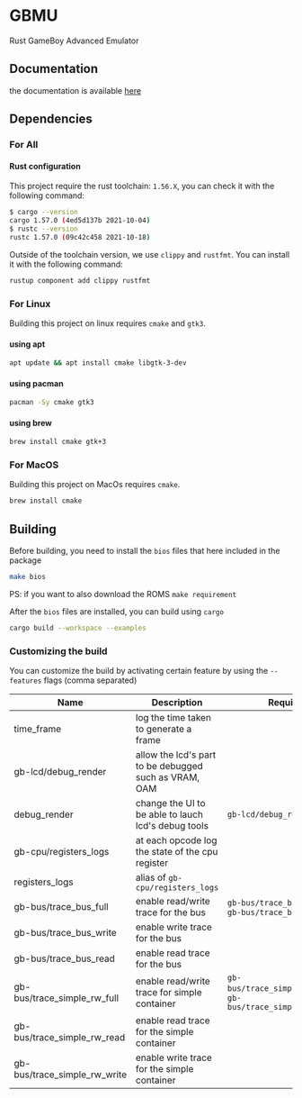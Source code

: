# GBMU

Rust GameBoy Advanced Emulator

## Documentation

the documentation is available [here](#docs/Home.md)

## Dependencies

### For All

#### Rust configuration

This project require the rust toolchain: `1.56.X`, you can check it with the following command:

```sh
$ cargo --version
cargo 1.57.0 (4ed5d137b 2021-10-04)
$ rustc --version
rustc 1.57.0 (09c42c458 2021-10-18)
```

Outside of the toolchain version, we use `clippy` and `rustfmt`.
You can install it with the following command:

```sh
rustup component add clippy rustfmt
```

### For Linux

Building this project on linux requires `cmake` and `gtk3`.

#### using apt

```sh
apt update && apt install cmake libgtk-3-dev
```

#### using pacman

```sh
pacman -Sy cmake gtk3
```

#### using brew

```sh
brew install cmake gtk+3
```

### For MacOS

Building this project on MacOs requires `cmake`.

```sh
brew install cmake
```

## Building

Before building, you need to install the `bios` files that here included in the package

```sh
make bios
```

PS: if you want to also download the ROMS `make requirement`

After the `bios` files are installed, you can build using `cargo`

```sh
cargo build --workspace --examples
```

### Customizing the build

You can customize the build by activating certain feature by using the `--features` flags (comma separated)

| Name                         | Description                                           | Require                                                       |
| ---------------------------- | ----------------------------------------------------- | ------------------------------------------------------------- |
| time_frame                   | log the time taken to generate a frame                |                                                               |
| gb-lcd/debug_render          | allow the lcd's part to be debugged such as VRAM, OAM |                                                               |
| debug_render                 | change the UI to be able to lauch lcd's debug tools   | `gb-lcd/debug_render`                                         |
| gb-cpu/registers_logs        | at each opcode log the state of the cpu register      |                                                               |
| registers_logs               | alias of `gb-cpu/registers_logs`                      |                                                               |
| gb-bus/trace_bus_full        | enable read/write trace for the bus                   | `gb-bus/trace_bus_write`, `gb-bus/trace_bus_read`             |
| gb-bus/trace_bus_write       | enable write trace for the bus                        |                                                               |
| gb-bus/trace_bus_read        | enable read trace for the bus                         |                                                               |
| gb-bus/trace_simple_rw_full  | enable read/write trace for simple container          | `gb-bus/trace_simple_rw_read`, `gb-bus/trace_simple_rw_write` |
| gb-bus/trace_simple_rw_read  | enable read trace for the simple container            |                                                               |
| gb-bus/trace_simple_rw_write | enable write trace for the simple container           |                                                               |

